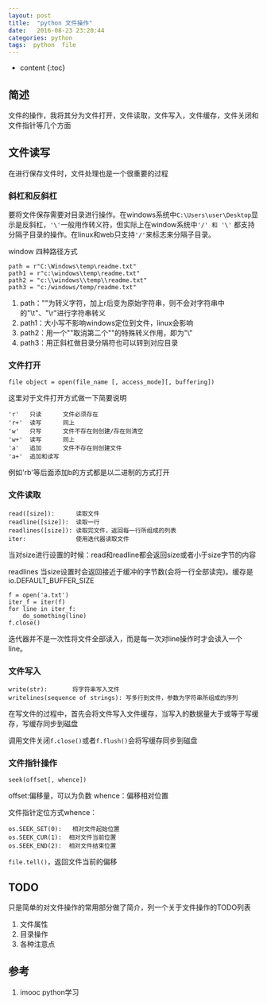 ```yaml
---
layout: post
title:  "python 文件操作"
date:   2016-08-23 23:20:44
categories: python
tags:  python  file
---
```


* content
{:toc}

## 简述

文件的操作，我将其分为文件打开，文件读取，文件写入，文件缓存，文件关闭和文件指针等几个方面




## 文件读写

在进行保存文件时，文件处理也是一个很重要的过程

### 斜杠和反斜杠

要将文件保存需要对目录进行操作。在windows系统中```C:\Users\user\Desktop```显示是反斜杠，```'\'```一般用作转义符，但实际上在window系统中```'/' 和 '\'``` 都支持分隔子目录的操作。在linux和web只支持```'/'```来标志来分隔子目录。

window 四种路径方式

```
path = r"C:\Windows\temp\readme.txt"
path1 = r"c:\windows\temp\readme.txt"
path2 = "c:\\windows\\temp\\readme.txt"
path3 = "c:/windows/temp/readme.txt"
```

1. path："\"为转义字符，加上r后变为原始字符串，则不会对字符串中的"\t"、"\r"进行字符串转义
2. path1：大小写不影响windows定位到文件，linux会影响
3. path2：用一个"\"取消第二个"\"的特殊转义作用，即为"\\"
4. path3：用正斜杠做目录分隔符也可以转到对应目录

### 文件打开

```
file object = open(file_name [, access_mode][, buffering])
```

这里对于文件打开方式做一下简要说明

```
'r'   只读      文件必须存在
'r+'  读写      同上
'w'   只写      文件不存在则创建/存在则清空
'w+'  读写      同上
'a'   追加      文件不存在则创建文件
'a+'  追加和读写 
```

例如'rb'等后面添加b的方式都是以二进制的方式打开

### 文件读取

```
read([size]):      读取文件
readline([size]):  读取一行
readlines([size]): 读取完文件，返回每一行所组成的列表  
iter:              使用迭代器读取文件
```

当对size进行设置的时候：read和readline都会返回size或者小于size字节的内容

readlines 当size设置时会返回接近于缓冲的字节数(会将一行全部读完)。缓存是io.DEFAULT_BUFFER_SIZE

```
f = open('a.txt')
iter_f = iter(f)
for line in iter_f:
	do_something(line)
f.close()
```

迭代器并不是一次性将文件全部读入，而是每一次对line操作时才会读入一个line。

### 文件写入

```
write(str):       将字符串写入文件
writelines(sequence of strings): 写多行到文件，参数为字符串所组成的序列
```

在写文件的过程中，首先会将文件写入文件缓存，当写入的数据量大于或等于写缓存，写缓存同步到磁盘

调用文件关闭```f.close()```或者```f.flush()```会将写缓存同步到磁盘

### 文件指针操作

```
seek(offset[, whence])
```

offset:偏移量，可以为负数
whence：偏移相对位置

文件指针定位方式whence：

```
os.SEEK_SET(0):   相对文件起始位置 
os.SEEK_CUR(1):  相对文件当前位置  
os.SEEK_END(2):  相对文件结束位置 
```

```file.tell()```，返回文件当前的偏移

## TODO

只是简单的对文件操作的常用部分做了简介，列一个关于文件操作的TODO列表

1. 文件属性
2. 目录操作
3. 各种注意点

## 参考
1. imooc python学习 